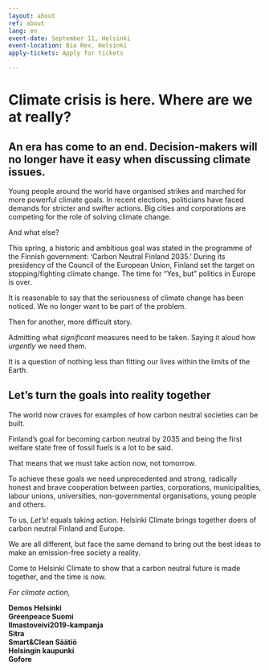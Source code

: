 ```yaml
---
layout: about
ref: about
lang: en
event-date: September 11, Helsinki
event-location: Bio Rex, Helsinki
apply-tickets: Apply for tickets

---
```


# Climate crisis is here. Where are we at really?

## An era has come to an end. Decision-makers will no longer have it easy when discussing climate issues.

Young people around the world have organised strikes and marched for more powerful climate goals. In recent elections, politicians have faced demands for stricter and swifter actions. Big cities and corporations are competing for the role of solving climate change.

And what else?

This spring, a historic and ambitious goal was stated in the programme of the Finnish government: ‘Carbon Neutral Finland 2035.’ During its presidency of the Council of the European Union, Finland set the target on stopping/fighting climate change. The time for “Yes, but” politics in Europe is over. 

It is reasonable to say that the seriousness of climate change has been noticed. We no longer want to be part of the problem.

Then for another, more difficult story.	

Admitting what *significant* measures need to be taken. Saying it aloud how *urgently* we need them.

It is a question of nothing less than fitting our lives within the limits of the Earth. 

## Let’s turn the goals into reality together

The world now craves for examples of how carbon neutral societies can be built.

Finland’s goal for becoming carbon neutral by 2035 and being the first welfare state free of fossil fuels is a lot to be said.

That means that we must take action now, not tomorrow.

To achieve these goals we need unprecedented and strong, radically honest and brave cooperation between parties, corporations, municipalities, labour unions, universities, non-governmental organisations, young people and others.

To us, *Let’s!* equals taking action. Helsinki Climate brings together doers of carbon neutral Finland and Europe.

We are all different, but face the same demand to bring out the best ideas to make an emission-free society a reality.

Come to Helsinki Climate to show that a carbon neutral future is made together, and the time is now.


*For climate action,*

**Demos Helsinki**  
**Greenpeace Suomi**  
**Ilmastoveivi2019-kampanja**  
**Sitra**  
**Smart&Clean Säätiö**  
**Helsingin kaupunki**  
**Gofore**  